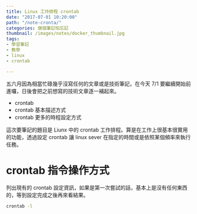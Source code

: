 ```yaml
---
title: Linux 工作排程 crontab
date: "2017-07-01 10:20:00"
path: "/note-cronta/"
categories: 做個筆記怕忘記
thumbnail: /images/notes/docker_thumbnail.jpg
tags:
- 學習筆記
- 教學
- linux
- crontab

---
```


五六月因為相當忙碌幾乎沒寫任何的文章或是技術筆記，在今天 7/1 要繼續開始前進囉，日後會把之前想寫的技術文章逐一補起來。

* crontab 
* crontab 基本描述方式
* crontab 更多的時程設定方式

這次要筆記的題目是 Liunx 中的 crontab 工作排程。算是在工作上很基本很實用的功能，透過設定 crontab 讓 linux sever 在指定的時間或是依照某個頻率來執行任務。

# crontab 指令操作方式

 列出現有的 crontab 設定資訊，如果是第一次嘗試的話，基本上是沒有任何東西的，等到設定完成之後再來看結果。

``` bat
crontab -l
```


